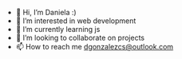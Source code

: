 - 👋 Hi, I’m Daniela :)
- 👀 I’m interested in web development
- 🌱 I’m currently learning js
- 💞️ I’m looking to collaborate on projects
- 📫 How to reach me dgonzalezcs@outlook.com

<!---
dvnielx/dvnielx is a ✨ special ✨ repository because its `README.md` (this file) appears on your GitHub profile.
You can click the Preview link to take a look at your changes.
--->
